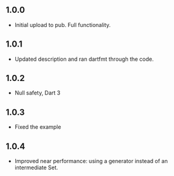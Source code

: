 ## 1.0.0

- Initial upload to pub. Full functionality.

## 1.0.1

- Updated description and ran dartfmt through the code.

## 1.0.2

- Null safety, Dart 3

## 1.0.3

- Fixed the example

## 1.0.4

- Improved near performance: using a generator instead of an intermediate Set.